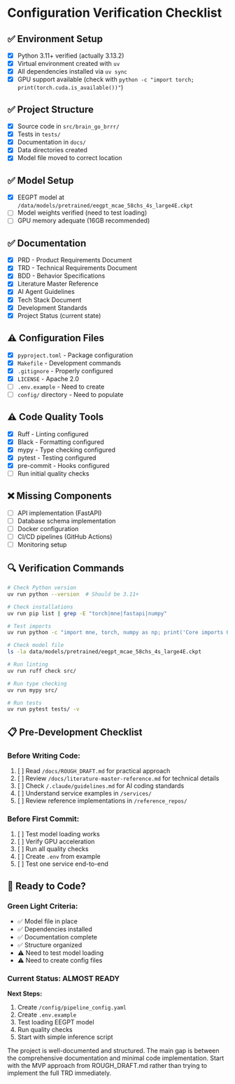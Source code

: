 # Configuration Verification Checklist

## ✅ Environment Setup
- [x] Python 3.11+ verified (actually 3.13.2)
- [x] Virtual environment created with `uv`
- [x] All dependencies installed via `uv sync`
- [x] GPU support available (check with `python -c "import torch; print(torch.cuda.is_available())"`)

## ✅ Project Structure
- [x] Source code in `src/brain_go_brrr/`
- [x] Tests in `tests/`
- [x] Documentation in `docs/`
- [x] Data directories created
- [x] Model file moved to correct location

## ✅ Model Setup
- [x] EEGPT model at `/data/models/pretrained/eegpt_mcae_58chs_4s_large4E.ckpt`
- [ ] Model weights verified (need to test loading)
- [ ] GPU memory adequate (16GB recommended)

## ✅ Documentation
- [x] PRD - Product Requirements Document
- [x] TRD - Technical Requirements Document
- [x] BDD - Behavior Specifications
- [x] Literature Master Reference
- [x] AI Agent Guidelines
- [x] Tech Stack Document
- [x] Development Standards
- [x] Project Status (current state)

## ⚠️ Configuration Files
- [x] `pyproject.toml` - Package configuration
- [x] `Makefile` - Development commands
- [x] `.gitignore` - Properly configured
- [x] `LICENSE` - Apache 2.0
- [ ] `.env.example` - Need to create
- [ ] `config/` directory - Need to populate

## ⚠️ Code Quality Tools
- [x] Ruff - Linting configured
- [x] Black - Formatting configured
- [x] mypy - Type checking configured
- [x] pytest - Testing configured
- [x] pre-commit - Hooks configured
- [ ] Run initial quality checks

## ❌ Missing Components
- [ ] API implementation (FastAPI)
- [ ] Database schema implementation
- [ ] Docker configuration
- [ ] CI/CD pipelines (GitHub Actions)
- [ ] Monitoring setup

## 🔍 Verification Commands

```bash
# Check Python version
uv run python --version  # Should be 3.11+

# Check installations
uv run pip list | grep -E "torch|mne|fastapi|numpy"

# Test imports
uv run python -c "import mne, torch, numpy as np; print('Core imports OK')"

# Check model file
ls -la data/models/pretrained/eegpt_mcae_58chs_4s_large4E.ckpt

# Run linting
uv run ruff check src/

# Run type checking
uv run mypy src/

# Run tests
uv run pytest tests/ -v
```

## 📋 Pre-Development Checklist

### Before Writing Code:
1. [ ] Read `/docs/ROUGH_DRAFT.md` for practical approach
2. [ ] Review `/docs/literature-master-reference.md` for technical details
3. [ ] Check `/.claude/guidelines.md` for AI coding standards
4. [ ] Understand service examples in `/services/`
5. [ ] Review reference implementations in `/reference_repos/`

### Before First Commit:
1. [ ] Test model loading works
2. [ ] Verify GPU acceleration
3. [ ] Run all quality checks
4. [ ] Create `.env` from example
5. [ ] Test one service end-to-end

## 🚦 Ready to Code?

### Green Light Criteria:
- ✅ Model file in place
- ✅ Dependencies installed
- ✅ Documentation complete
- ✅ Structure organized
- ⚠️ Need to test model loading
- ⚠️ Need to create config files

### Current Status: **ALMOST READY**

**Next Steps:**
1. Create `/config/pipeline_config.yaml`
2. Create `.env.example`
3. Test loading EEGPT model
4. Run quality checks
5. Start with simple inference script

The project is well-documented and structured. The main gap is between the comprehensive documentation and minimal code implementation. Start with the MVP approach from ROUGH_DRAFT.md rather than trying to implement the full TRD immediately.
